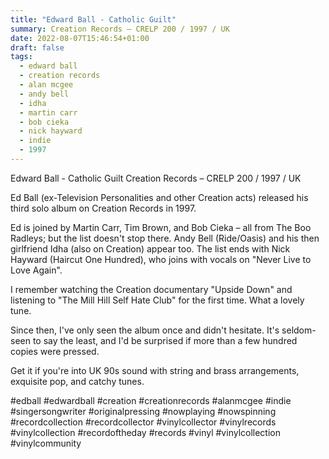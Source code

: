 ```yaml
---
title: "Edward Ball - Catholic Guilt"
summary: Creation Records – CRELP 200 / 1997 / UK
date: 2022-08-07T15:46:54+01:00
draft: false
tags:
  - edward ball
  - creation records
  - alan mcgee
  - andy bell
  - idha
  - martin carr
  - bob cieka
  - nick hayward
  - indie
  - 1997
---
```

Edward Ball - Catholic Guilt
Creation Records – CRELP 200 / 1997 / UK

Ed Ball (ex-Television Personalities and other Creation acts) released his third solo album on Creation Records in 1997.

Ed is joined by Martin Carr, Tim Brown, and Bob Cieka – all from The Boo Radleys; but the list doesn't stop there. Andy Bell (Ride/Oasis) and his then girlfriend Idha (also on Creation) appear too. The list ends with Nick Hayward (Haircut One Hundred), who joins with vocals on "Never Live to Love Again".

I remember watching the Creation documentary "Upside Down" and listening to "The Mill Hill Self Hate Club" for the first time. What a lovely tune.

Since then, I've only seen the album once and didn't hesitate. It's seldom-seen to say the least, and I'd be surprised if more than a few hundred copies were pressed.

Get it if you're into UK 90s sound with string and brass arrangements, exquisite pop, and catchy tunes.

#edball #edwardball #creation #creationrecords #alanmcgee #indie #singersongwriter #originalpressing #nowplaying #nowspinning #recordcollection #recordcollector #vinylcollector #vinylrecords #vinylcollection #recordoftheday #records #vinyl #vinylcollection #vinylcommunity

